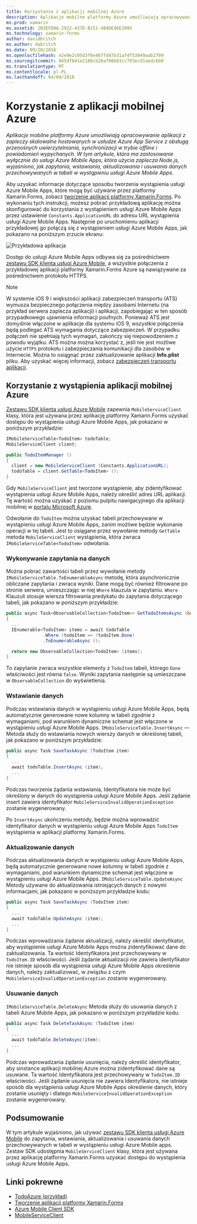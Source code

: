 ```yaml
---
title: Korzystanie z aplikacji mobilnej Azure
description: Aplikacje mobilne platformy Azure umożliwiają opracowywanie aplikacji z zapleczy skalowalne hostowanych w usłudze Azure App Service z obsługą przenośnych uwierzytelniania, synchronizacji w trybie offline i powiadomień wypychanych. W tym artykule, która ma zastosowanie wyłącznie do usługi Azure Mobile Apps, która użycia zaplecza Node.js, wyjaśniono, jak zapytania, wstawiania, aktualizowania i usuwania danych przechowywanych w tabeli w wystąpieniu usługi Azure Mobile Apps.
ms.prod: xamarin
ms.assetid: 2B3EFD0A-2922-437D-B151-4B4DE46E2095
ms.technology: xamarin-forms
author: davidbritch
ms.author: dabritch
ms.date: 09/20/2016
ms.openlocfilehash: e2e9e2c05d3f6e467fd47b31af4f53049aab2709
ms.sourcegitcommit: 945df041e2180cb20af08b83cc703ecd1aedc6b0
ms.translationtype: MT
ms.contentlocale: pl-PL
ms.lasthandoff: 04/04/2018
---
```

# <a name="consuming-an-azure-mobile-app"></a>Korzystanie z aplikacji mobilnej Azure

_Aplikacje mobilne platformy Azure umożliwiają opracowywanie aplikacji z zapleczy skalowalne hostowanych w usłudze Azure App Service z obsługą przenośnych uwierzytelniania, synchronizacji w trybie offline i powiadomień wypychanych. W tym artykule, która ma zastosowanie wyłącznie do usługi Azure Mobile Apps, która użycia zaplecza Node.js, wyjaśniono, jak zapytania, wstawiania, aktualizowania i usuwania danych przechowywanych w tabeli w wystąpieniu usługi Azure Mobile Apps._

Aby uzyskać informacje dotyczące sposobu tworzenia wystąpienia usługi Azure Mobile Apps, które mogą być używane przez platformy Xamarin.Forms, zobacz [tworzenie aplikacji platformy Xamarin.Forms](https://azure.microsoft.com/documentation/articles/app-service-mobile-xamarin-forms-get-started/). Po wykonaniu tych instrukcji, możesz pobrać przykładową aplikację można skonfigurować do korzystania z wystąpieniem usługi Azure Mobile Apps przez ustawienie `Constants.ApplicationURL` do adresu URL wystąpienia usługi Azure Mobile Apps. Następnie po uruchomieniu aplikacji przykładowej go połączą się z wystąpieniem usługi Azure Mobile Apps, jak pokazano na poniższym zrzucie ekranu:

![](azure-images/portal.png "Przykładowa aplikacja")

Dostęp do usługi Azure Mobile Apps odbywa się za pośrednictwem [zestawu SDK klienta usługi Azure Mobile](https://www.nuget.org/packages/Microsoft.Azure.Mobile.Client/), a wszystkie połączenia z przykładowej aplikacji platformy Xamarin.Forms Azure są nawiązywane za pośrednictwem protokołu HTTPS.

> [!NOTE]
> W systemie iOS 9 i większości aplikacji zabezpieczeń transportu (ATS) wymusza bezpiecznego połączenia między zasobami Internetu (na przykład serwera zaplecza aplikacji) i aplikacji, zapobiegając w ten sposób przypadkowego ujawnienia informacji poufnych. Ponieważ ATS jest domyślnie włączone w aplikacje dla systemu iOS 9, wszystkie połączenia będą podlegać ATS wymagania dotyczące zabezpieczeń. W przypadku połączeń nie spełniają tych wymagań, zakończy się niepowodzeniem z powodu wyjątku.
> ATS można można korzystać z, jeśli nie jest możliwe użycie `HTTPS` protokołu i zabezpieczania komunikacji dla zasobów w Internecie. Można to osiągnąć przez zaktualizowanie aplikacji **Info.plist** pliku. Aby uzyskać więcej informacji, zobacz [zabezpieczeń transportu aplikacji](~/ios/app-fundamentals/ats.md).

## <a name="consuming-an-azure-mobile-app-instance"></a>Korzystanie z wystąpienia aplikacji mobilnej Azure

[Zestawu SDK klienta usługi Azure Mobile](https://www.nuget.org/packages/Microsoft.Azure.Mobile.Client/) zapewnia `MobileServiceClient` klasy, która jest używana przez aplikację platformy Xamarin.Forms uzyskać dostępu do wystąpienia usługi Azure Mobile Apps, jak pokazano w poniższym przykładzie:

```csharp
IMobileServiceTable<TodoItem> todoTable;
MobileServiceClient client;

public TodoItemManager ()
{
  client = new MobileServiceClient (Constants.ApplicationURL);
  todoTable = client.GetTable<TodoItem> ();
}
```

Gdy `MobileServiceClient` jest tworzone wystąpienie, aby zidentyfikować wystąpienia usługi Azure Mobile Apps, należy określić adres URL aplikacji. Tę wartość można uzyskać z poziomu pulpitu nawigacyjnego dla aplikacji mobilnej w [portalu Microsoft Azure](https://portal.azure.com/).

Odwołanie do `TodoItem` można uzyskać tabeli przechowywane w wystąpieniu usługi Azure Mobile Apps, zanim możliwe będzie wykonanie operacji w tej tabeli. Jest to osiągane przez wywołanie metody `GetTable` metoda `MobileServiceClient` wystąpienia, która zwraca `IMobileServiceTable<TodoItem>` odwołania.

### <a name="querying-data"></a>Wykonywanie zapytania na danych

Można pobrać zawartości tabeli przez wywołanie metody `IMobileServiceTable.ToEnumerableAsync` metodę, która asynchronicznie obliczane zapytania i zwraca wyniki. Dane mogą być również filtrowane po stronie serwera, umieszczając w niej `Where` klauzula w zapytaniu. `Where` Klauzuli stosuje wiersza filtrowania predykatu do zapytania dotyczącego tabeli, jak pokazano w poniższym przykładzie:

```csharp
public async Task<ObservableCollection<TodoItem>> GetTodoItemsAsync (bool syncItems = false)
{
  ...
  IEnumerable<TodoItem> items = await todoTable
              .Where (todoItem => !todoItem.Done)
              .ToEnumerableAsync ();

  return new ObservableCollection<TodoItem> (items);
}
```

To zapytanie zwraca wszystkie elementy z `TodoItem` tabeli, którego `Done` właściwości jest równa `false`. Wyniki zapytania następnie są umieszczane w `ObservableCollection` do wyświetlenia.

### <a name="inserting-data"></a>Wstawianie danych

Podczas wstawiania danych w wystąpieniu usługi Azure Mobile Apps, będą automatycznie generowane nowe kolumny w tabeli zgodnie z wymaganiami, pod warunkiem dynamiczne schemat jest włączone w wystąpieniu usługi Azure Mobile Apps. `IMobileServiceTable.InsertAsync` — Metoda służy do wstawiania nowych wierszy danych w określonej tabeli, jak pokazano w poniższym przykładzie:

```csharp
public async Task SaveTaskAsync (TodoItem item)
{
  ...
  await todoTable.InsertAsync (item);
  ...
}
```

Podczas tworzenia żądania wstawiania, Identyfikatora nie może być określony w danych do wystąpienia usługi Azure Mobile Apps. Jeśli żądanie insert zawiera identyfikator `MobileServiceInvalidOperationException` zostanie wygenerowany.

Po `InsertAsync` ukończeniu metody, będzie można wprowadzić identyfikator danych w wystąpieniu usługi Azure Mobile Apps `TodoItem` wystąpienia w aplikacji platformy Xamarin.Forms.

### <a name="updating-data"></a>Aktualizowanie danych

Podczas aktualizowania danych w wystąpieniu usługi Azure Mobile Apps, będą automatycznie generowane nowe kolumny w tabeli zgodnie z wymaganiami, pod warunkiem dynamiczne schemat jest włączone w wystąpieniu usługi Azure Mobile Apps. `IMobileServiceTable.UpdateAsync` Metody używane do aktualizowania istniejących danych z nowymi informacjami, jak pokazano w poniższym przykładzie kodu:

```csharp
public async Task SaveTaskAsync (TodoItem item)
{
  ...
  await todoTable.UpdateAsync (item);
  ...
}
```

Podczas wprowadzania żądanie aktualizacji, należy określić identyfikator, aby wystąpienie usługi Azure Mobile Apps można zidentyfikować dane do zaktualizowania. Ta wartość Identyfikatora jest przechowywany w `TodoItem.ID` właściwości. Jeśli żądanie aktualizacji nie zawiera identyfikator nie istnieje sposób dla wystąpienia usługi Azure Mobile Apps określenie danych, należy zaktualizować, w związku z czym `MobileServiceInvalidOperationException` zostanie wygenerowany.

### <a name="deleting-data"></a>Usuwanie danych

`IMobileServiceTable.DeleteAsync` Metoda służy do usuwania danych z tabeli Azure Mobile Apps, jak pokazano w poniższym przykładzie kodu:

```csharp
public async Task DeleteTaskAsync (TodoItem item)
{
  ...
  await todoTable.DeleteAsync(item);
  ...
}
```

Podczas wprowadzania żądanie usunięcia, należy określić identyfikator, aby sinstance aplikacji mobilnej Azure można zidentyfikować dane są usuwane. Ta wartość Identyfikatora jest przechowywany w `TodoItem.ID` właściwości. Jeśli żądanie usunięcia nie zawiera Identyfikatora, nie istnieje sposób dla wystąpienia usługi Azure Mobile Apps określenie danych, który zostanie usunięty i dlatego `MobileServiceInvalidOperationException` zostanie wygenerowany.

## <a name="summary"></a>Podsumowanie

W tym artykule wyjaśniono, jak używać [zestawu SDK klienta usługi Azure Mobile](https://www.nuget.org/packages/Microsoft.Azure.Mobile.Client/) do zapytania, wstawiania, aktualizowania i usuwania danych przechowywanych w tabeli w wystąpieniu usługi Azure Mobile apps. Zestaw SDK udostępnia `MobileServiceClient` klasy, która jest używana przez aplikację platformy Xamarin.Forms uzyskać dostępu do wystąpienia usługi Azure Mobile Apps.


## <a name="related-links"></a>Linki pokrewne

- [TodoAzure (przykład)](https://developer.xamarin.com/samples/xamarin-forms/WebServices/TodoAzure/)
- [Tworzenie aplikacji platformy Xamarin.Forms](https://azure.microsoft.com/documentation/articles/app-service-mobile-xamarin-forms-get-started/)
- [Azure Mobile Client SDK](https://www.nuget.org/packages/Microsoft.Azure.Mobile.Client/)
- [MobileServiceClient](https://msdn.microsoft.com/library/azure/microsoft.windowsazure.mobileservices.mobileserviceclient(v=azure.10).aspx)
